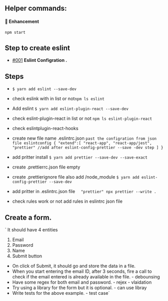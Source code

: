 
<!-- es-lint config working -->
## Helper commands:
#### :nail_care: Enhancement
`npm start` 

## Step to create eslint
- [#001](https://www.youtube.com/watch?v=xinJSYiOB6Q) **Eslint Configration .**


## Steps
 - `$ yarn add eslint --save-dev`

 - check eslink with in list or not`npm ls eslint`
 - Add eslint `$ yarn add eslint-plugin-react --save-dev`
 - check eslint-plugin-react in list or not
`npm ls eslint-plugin-react`
 - check eslintplugin-react-hooks
 - create new file name .eslintrc.json
    `past the configration from json file eslintconfig
    {
    "extend":[
      "react-app",
      "react-app/jest",
      "prettier" //add after eslint-config-prettier --save -dev step
    ]
    }`

  - add pritter install
`$ yarn add prettier --save-dev --save-exact`
  - create .prettierrc.json file empty
  - create .prettierignore file also add
/node_module
`$ yarn add eslint-config-prettier --save-dev`
  - add pritter in .eslintrc.json file
`  "prettier"
  npx prettier --write .`

 - check rules work or not
add rules in eslintrc json file

## Create a form.
`
It should have 4 entities

1. Email
2. Password
3. Name
4. Submit button

- On click of Submit, it should go and store the data in a file.
- When you start entering the email ID, after 3 seconds, fire a call to check if the email entered is already available in the file. - debounsing
- Have some regex for both email and password. - rejex - vlaidation
- Try using a library for the form but it is optional. - can use libray
- Write tests for the above example. - test case`


